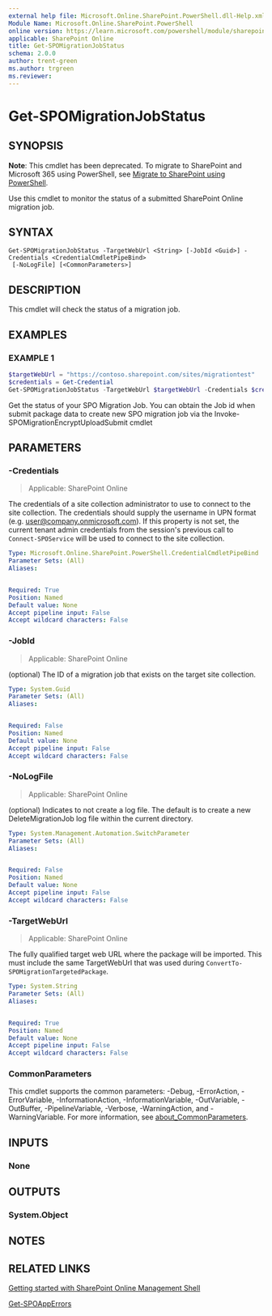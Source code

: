 ```yaml
---
external help file: Microsoft.Online.SharePoint.PowerShell.dll-Help.xml
Module Name: Microsoft.Online.SharePoint.PowerShell
online version: https://learn.microsoft.com/powershell/module/sharepoint-online/get-spomigrationjobstatus
applicable: SharePoint Online
title: Get-SPOMigrationJobStatus
schema: 2.0.0
author: trent-green
ms.author: trgreen
ms.reviewer:
---
```


# Get-SPOMigrationJobStatus

## SYNOPSIS

**Note**: This cmdlet has been deprecated. To migrate to SharePoint and Microsoft 365 using PowerShell, see [Migrate to SharePoint using PowerShell](/sharepointmigration/overview-spmt-ps-cmdlets).

Use this cmdlet to monitor the status of a submitted SharePoint Online migration job.

## SYNTAX

```
Get-SPOMigrationJobStatus -TargetWebUrl <String> [-JobId <Guid>] -Credentials <CredentialCmdletPipeBind>
 [-NoLogFile] [<CommonParameters>]
```

## DESCRIPTION

This cmdlet will check the status of a migration job.

## EXAMPLES

### EXAMPLE 1

```powershell
$targetWebUrl = "https://contoso.sharepoint.com/sites/migrationtest"
$credentials = Get-Credential
Get-SPOMigrationJobStatus -TargetWebUrl $targetWebUrl -Credentials $credentials -JobId "779c4b3b-ec24-4705-bb58-c38f4329418c"
```

Get the status of your SPO Migration Job.
You can obtain the Job id when submit package data to create new SPO migration job via the Invoke-SPOMigrationEncryptUploadSubmit cmdlet

## PARAMETERS

### -Credentials

> Applicable: SharePoint Online

The credentials of a site collection administrator to use to connect to the site collection. The credentials should supply the username in UPN format (e.g. user@company.onmicrosoft.com). If this property is not set, the current tenant admin credentials from the session's previous call to `Connect-SPOService` will be used to connect to the site collection.

```yaml
Type: Microsoft.Online.SharePoint.PowerShell.CredentialCmdletPipeBind
Parameter Sets: (All)
Aliases:


Required: True
Position: Named
Default value: None
Accept pipeline input: False
Accept wildcard characters: False
```

### -JobId

> Applicable: SharePoint Online

(optional) The ID of a migration job that exists on the target site collection.

```yaml
Type: System.Guid
Parameter Sets: (All)
Aliases:


Required: False
Position: Named
Default value: None
Accept pipeline input: False
Accept wildcard characters: False
```

### -NoLogFile

> Applicable: SharePoint Online

(optional) Indicates to not create a log file. The default is to create a new DeleteMigrationJob log file within the current directory.

```yaml
Type: System.Management.Automation.SwitchParameter
Parameter Sets: (All)
Aliases:


Required: False
Position: Named
Default value: None
Accept pipeline input: False
Accept wildcard characters: False
```

### -TargetWebUrl

> Applicable: SharePoint Online

The fully qualified target web URL where the package will be imported. This must include the same TargetWebUrl that was used during `ConvertTo-SPOMigrationTargetedPackage`.

```yaml
Type: System.String
Parameter Sets: (All)
Aliases:


Required: True
Position: Named
Default value: None
Accept pipeline input: False
Accept wildcard characters: False
```

### CommonParameters

This cmdlet supports the common parameters: -Debug, -ErrorAction, -ErrorVariable, -InformationAction, -InformationVariable, -OutVariable, -OutBuffer, -PipelineVariable, -Verbose, -WarningAction, and -WarningVariable. For more information, see [about_CommonParameters](https://go.microsoft.com/fwlink/?LinkID=113216).

## INPUTS

### None

## OUTPUTS

### System.Object

## NOTES

## RELATED LINKS

[Getting started with SharePoint Online Management Shell](/powershell/sharepoint/sharepoint-online/connect-sharepoint-online)

[Get-SPOAppErrors](Get-SPOAppErrors.md)

